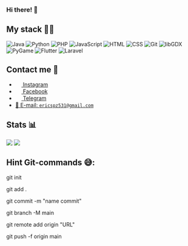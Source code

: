 <h3>Hi there! 👋</h3>

## My stack 👨‍💻	

![Java](https://img.shields.io/badge/-Java-%230075a8?logo=java&logoColor=white&style=for-the-badge) ![Python](https://img.shields.io/badge/-Python-%230075a8?logo=Python&logoColor=white&style=for-the-badge) ![PHP](https://img.shields.io/badge/-PHP-%230075a8?logo=php&logoColor=white&style=for-the-badge) ![JavaScript](https://img.shields.io/badge/-JavaScript-%230075a8?logo=javascript&logoColor=white&style=for-the-badge) ![HTML](https://img.shields.io/badge/-HTML-%230075a8?logo=html5&logoColor=white&style=for-the-badge) ![CSS](https://img.shields.io/badge/-CSS-%230174b8?logo=css3&logoColor=white&style=for-the-badge) ![Git](https://img.shields.io/badge/-Git-%230075a8?logo=git&logoColor=white&style=for-the-badge) ![libGDX](https://img.shields.io/badge/-libGDX-%230075a8?logo=libGDX&logoColor=white&style=for-the-badge) ![PyGame](https://img.shields.io/badge/-PyGame-%230075a8?logo=Python&logoColor=white&style=for-the-badge) ![Flutter](https://img.shields.io/badge/-Flutter-%230075a8?logo=flutter&logoColor=white&style=for-the-badge) ![Laravel](https://img.shields.io/badge/-Laravel-%230075a8?logo=laravel&logoColor=white&style=for-the-badge)

## Contact me 💭
- <a href="https://www.instagram.com/coll_otaku/"><img src="https://upload.wikimedia.org/wikipedia/commons/thumb/e/e7/Instagram_logo_2016.svg/768px-Instagram_logo_2016.svg.png" width=16 height=16 align="center" /> Instagram </a>
- <a href="https://www.facebook.com/profile.php?id=100008579443704"><img src="https://upload.wikimedia.org/wikipedia/commons/thumb/0/05/Facebook_Logo_%282019%29.png/1024px-Facebook_Logo_%282019%29.png" width=16 height=16 align="center" /> Facebook </a>
- <a href="https://t.me/Coll_Otaku"><img src="https://upload.wikimedia.org/wikipedia/commons/thumb/8/82/Telegram_logo.svg/768px-Telegram_logo.svg.png" width=16 height=16 align="center" /> Telegram </a>
- <a href="mailto:ericspz531@gmail.com">📩 E-mail: `ericspz531@gmail.com`</a>

## Stats 📊
<img src="https://github-readme-stats.vercel.app/api?username=CoolOtaku&show_icons=true&count_private=true&theme=dark&title_color=0075a8&text_color=ffffff&icon_color=0075a8&hide_border=true&card_width=300px">
<img src="https://github-readme-stats.vercel.app/api/top-langs/?username=CoolOtaku&layout=pie&theme=dark&title_color=0075a8&text_color=ffffff&hide_border=true&card_width=300px">

## Hint Git-commands 😅:

git init

git add .

git commit -m "name commit"

git branch -M main

git remote add origin "URL"

git push -f origin main
